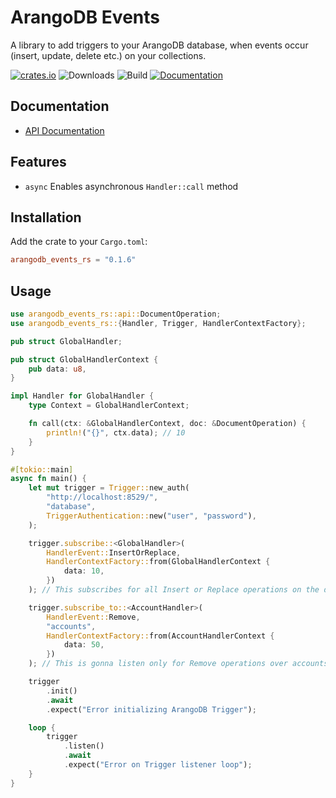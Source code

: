 # ArangoDB Events

A library to add triggers to your ArangoDB database, when events occur (insert, update, delete etc.) on your
collections.

[![crates.io](https://img.shields.io/crates/v/arangodb_events_rs?label=latest&logo=rust)](https://crates.io/crates/arangodb_events_rs)
![Downloads](https://img.shields.io/crates/d/arangodb_events_rs.svg)
![Build](https://img.shields.io/github/workflow/status/ForetagInc/arangodb-events-rs/cargo)
[![Documentation](https://docs.rs/arangodb_events_rs/badge.svg?version=latest)](https://docs.rs/arangodb_events_rs/latest)


## Documentation

- [API Documentation](https://docs.rs/arangodb_events_rs/)

## Features
- `async` Enables asynchronous `Handler::call` method

## Installation

Add the crate to your `Cargo.toml`:
```toml
arangodb_events_rs = "0.1.6"
```

## Usage

```rust
use arangodb_events_rs::api::DocumentOperation;
use arangodb_events_rs::{Handler, Trigger, HandlerContextFactory};

pub struct GlobalHandler;

pub struct GlobalHandlerContext {
    pub data: u8,
}

impl Handler for GlobalHandler {
    type Context = GlobalHandlerContext;

    fn call(ctx: &GlobalHandlerContext, doc: &DocumentOperation) {
        println!("{}", ctx.data); // 10
    }
}

#[tokio::main]
async fn main() {
    let mut trigger = Trigger::new_auth(
        "http://localhost:8529/",
        "database",
        TriggerAuthentication::new("user", "password"),
    );

    trigger.subscribe::<GlobalHandler>(
        HandlerEvent::InsertOrReplace,
        HandlerContextFactory::from(GlobalHandlerContext {
            data: 10,
        })
    ); // This subscribes for all Insert or Replace operations on the database

    trigger.subscribe_to::<AccountHandler>(
        HandlerEvent::Remove,
        "accounts",
        HandlerContextFactory::from(AccountHandlerContext {
            data: 50,
        })
    ); // This is gonna listen only for Remove operations over accounts table

    trigger
        .init()
        .await
        .expect("Error initializing ArangoDB Trigger");

    loop {
        trigger
            .listen()
            .await
            .expect("Error on Trigger listener loop");
    }
}
```